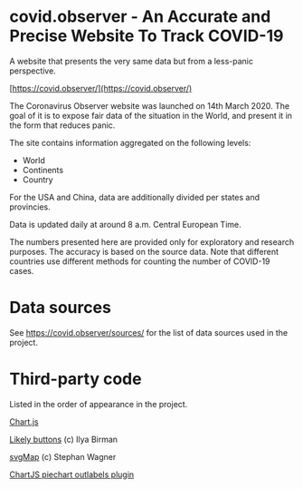 # covid.observer - An Accurate and Precise Website To Track COVID-19

A website that presents the very same data but from a less-panic perspective.

[https://covid.observer/](https://covid.observer/)


The Coronavirus Observer website was launched on 14th March 2020. The goal of it is to expose fair data of the situation in the World, and present it in the form that reduces panic.

The site contains information aggregated on the following levels:

* World
* Continents
* Country

For the USA and China, data are additionally divided per states and provincies.

Data is updated daily at around 8 a.m. Central European Time.

The numbers presented here are provided only for exploratory and research purposes. The accuracy is based on the source data. Note that different countries use different methods for counting the number of COVID-19 cases.

# Data sources

See https://covid.observer/sources/ for the list of data sources used in the project.


# Third-party code

Listed in the order of appearance in the project.

[Chart.js](https://www.chartjs.org)

[Likely buttons](https://github.com/ilyabirman/Likely) (c) Ilya Birman

[svgMap](https://github.com/StephanWagner/svgMap) (c) Stephan Wagner

[ChartJS piechart outlabels plugin](https://github.com/Neckster/chartjs-plugin-piechart-outlabels)
